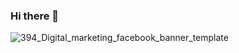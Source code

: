 ### Hi there 👋
![394_Digital_marketing_facebook_banner_template](https://user-images.githubusercontent.com/59560868/138854608-6f80a4b1-a2ef-459e-bfa1-f89b08b307f1.jpg)

<!--
**amerucci/amerucci** is a ✨ _special_ ✨ repository because its `README.md` (this file) appears on your GitHub profile.

Here are some ideas to get you started:

- 🔭 I’m currently working on ...
- 🌱 I’m currently learning ...
- 👯 I’m looking to collaborate on ...
- 🤔 I’m looking for help with ...
- 💬 Ask me about ...
- 📫 How to reach me: ...
- 😄 Pronouns: ...
- ⚡ Fun fact: ...
-->
